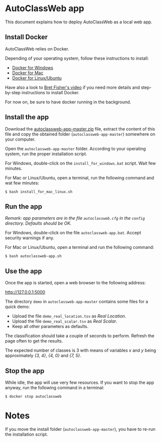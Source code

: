 # AutoClassWeb app

This document explains how to deploy AutoClassWeb as a local web app.


## Install Docker

AutoClassWeb relies on Docker.

Depending of your operating system, follow these instructions to install:

- [Docker for Windows](https://docs.docker.com/docker-for-windows/install/)
- [Docker for Mac](https://docs.docker.com/docker-for-mac/install/)
- [Docker for Linux/Ubuntu](https://docs.docker.com/install/linux/docker-ce/ubuntu/)

Have also a look to [Bret Fisher's video](https://www.bretfisher.com/installdocker/) if you need more details and step-by-step instructions to install Docker.

For now on, be sure to have docker running in the background.


## Install the app

Download the [autoclassweb-app-master.zip](https://github.com/pierrepo/autoclassweb-app/archive/master.zip) file, extract the content of this file and copy the obtained folder (`autoclassweb-app-master`) somewhere on your computer.

Open the `autoclassweb-app-master` folder. According to your operating system, run the proper installation script.

For Windows, double-click on the `install_for_windows.bat` script. Wait few minutes.

For Mac or Linux/Ubuntu, open a terminal, run the following command and wat few minutes:
```
$ bash install_for_mac_linux.sh
```

## Run the app

*Remark: app parameters are in the file `autoclassweb.cfg` in the `config` directory. Defaults should be OK.*

For Windows, double-click on the file `autoclassweb-app.bat`. Accept security warnings if any.

For Mac or Linux/Ubuntu, open a terminal and run the following command:
```
$ bash autoclassweb-app.sh
```



## Use the app

Once the app is started, open a web browser to the following address:

<http://127.0.0.1:5000>

The directory `demo` in `autoclassweb-app-master` contains some files for a quick demo:

- Upload the file `demo_real_location.tsv` as *Real Location*.
- Upload the file `demo_real_scalar.tsv` as *Real Scalar*.
- Keep all other parameters as defaults.

The classification should take a couple of seconds to perform. Refresh the page often to get the results.

The expected number of classes is 3 with means of variables *x* and *y* being approximately *{3, 4}*, *{4, 0}* and *{7, 5}*.


## Stop the app

While idle, the app will use very few resources. If you want to stop the app anyway, run the following command in a terminal:
```
$ docker stop autoclassweb
```



# Notes

If you move the install folder (`autoclassweb-app-master`), you have to re-run the installation script.



